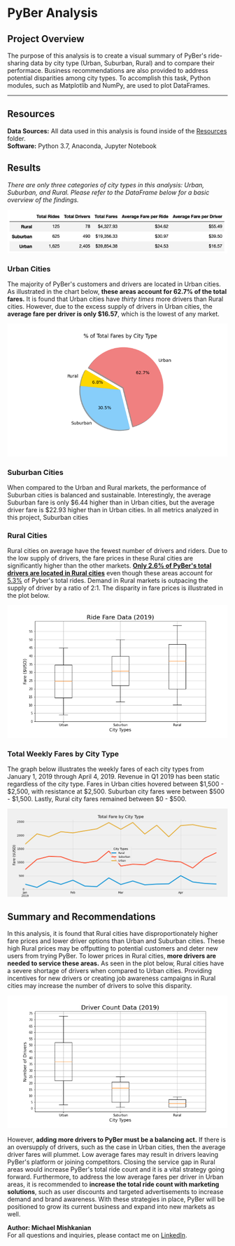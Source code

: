 # PyBer Analysis

## Project Overview  
The purpose of this analysis is to create a visual summary of PyBer's ride-sharing data by city type (Urban, Suburban, Rural) and to compare their performace. Business recommendations are also provided to address potential disparities among city types. To accomplish this task, Python modules, such as Matplotlib and NumPy, are used to plot DataFrames.

---
## Resources  
**Data Sources:** All data used in this analysis is found inside of the [Resources](https://github.com/Mishkanian/PyBer_Analysis/tree/main/Resources) folder.  
**Software:** Python 3.7, Anaconda, Jupyter Notebook

## Results  
*There are only three categories of city types in this analysis: Urban, Suburban, and Rural. Please refer to the DataFrame below for a basic overview of the findings.*

![basic_info](https://github.com/Mishkanian/PyBer_Analysis/blob/main/analysis/pyber_basic_info.png)

### Urban Cities
The majority of PyBer's customers and drivers are located in Urban cities. As illustrated in the chart below, **these areas account for 62.7% of the total fares.** It is found that Urban cities have *thirty times* more drivers than Rural cities. However, due to the excess supply of drivers in Urban cities, the **average fare per driver is only $16.57**, which is the lowest of any market.

![pie_chart_fares](https://github.com/Mishkanian/PyBer_Analysis/blob/main/analysis/Fig5.png)

### Suburban Cities
When compared to the Urban and Rural markets, the performance of Suburban cities is balanced and sustainable. Interestingly, the average Suburban fare is only $6.44 higher than in Urban cities, but the average driver fare is $22.93 higher than in Urban cities. In all metrics analyzed in this project, Suburban cities 


### Rural Cities

Rural cities on average have the fewest number of drivers and riders. Due to the low supply of drivers, the fare prices in these Rural cities are significantly higher than the other markets. **[Only 2.6% of PyBer's total drivers are located in Rural cities](https://github.com/Mishkanian/PyBer_Analysis/blob/main/analysis/Fig7.png)** even though these areas account for [5.3%](https://github.com/Mishkanian/PyBer_Analysis/blob/main/analysis/Fig6.png) of Pyber's total rides.  Demand in Rural markets is outpacing the supply of driver by a ratio of 2:1. The disparity in fare prices is illustrated in the plot below.

![fig3](https://github.com/Mishkanian/PyBer_Analysis/blob/main/analysis/Fig3.png)

### Total Weekly Fares by City Type
The graph below illustrates the weekly fares of each city types from January 1, 2019 through April 4, 2019. Revenue in Q1 2019 has been static regardless of the city type. Fares in Urban cities hovered between $1,500 - $2,500, with resistance at $2,500. Suburban city fares were between  $500 - $1,500. Lastly, Rural city fares remained between $0 - $500.

![total_weekly_fare_by_type](https://github.com/Mishkanian/PyBer_Analysis/blob/main/analysis/PyBer_fare_summary.png)
## Summary and Recommendations
In this analysis, it is found that Rural cities have disproportionately higher fare prices and lower driver options than Urban and Suburban cities. These high Rural prices may be offputting to potential customers and deter new users from trying PyBer. To lower prices in Rural cities, **more drivers are needed to service these areas.** As seen in the plot below, Rural cities have a severe shortage of drivers when compared to Urban cities. Providing incentives for new drivers or creating job awareness campaigns in Rural cities may increase the number of drivers to solve this disparity. 

![drivers_box_plot](https://github.com/Mishkanian/PyBer_Analysis/blob/main/analysis/Fig4.png)

However, **adding more drivers to PyBer must be a balancing act.** If there is an oversupply of drivers, such as the case in Urban cities, then the average driver fares will plummet. Low average fares may result in drivers leaving PyBer's platform or joining competitors. Closing the service gap in Rural areas would increase PyBer's total ride count and it is a vital strategy going forward. Furthermore, to address the low average fares per driver in Urban areas, it is recommended to **increase the total ride count with marketing solutions**, such as user discounts and targeted advertisements to increase demand and brand awareness. With these strategies in place, PyBer will be positioned to grow its current business and expand into new markets as well.

**Author: Michael Mishkanian**  
For all questions and inquiries, please contact me on [LinkedIn](https://www.linkedin.com/in/michaelmishkanian/).
